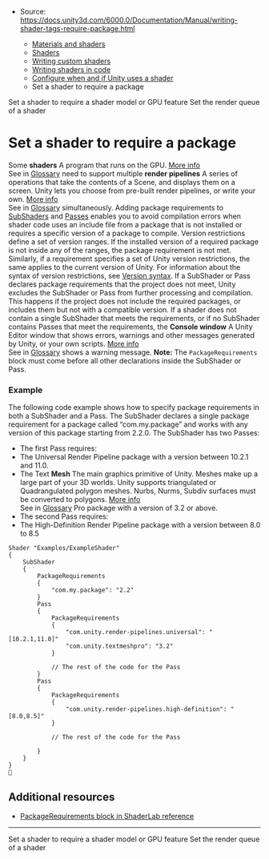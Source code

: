 * Source: https://docs.unity3d.com/6000.0/Documentation/Manual/writing-shader-tags-require-package.html

  * [Materials and shaders](https://docs.unity3d.com/6000.0/Documentation/Manual/materials-and-shaders.html)
  * [Shaders](https://docs.unity3d.com/6000.0/Documentation/Manual/Shaders.html)
  * [Writing custom shaders](https://docs.unity3d.com/6000.0/Documentation/Manual/writing-custom-shaders.html)
  * [Writing shaders in code](https://docs.unity3d.com/6000.0/Documentation/Manual/shader-writing.html)
  * [Configure when and if Unity uses a shader](https://docs.unity3d.com/6000.0/Documentation/Manual/writing-shader-tags.html)
  * Set a shader to require a package


[](https://docs.unity3d.com/6000.0/Documentation/Manual/SL-ShaderCompileTargets.html)
Set a shader to require a shader model or GPU feature
[](https://docs.unity3d.com/6000.0/Documentation/Manual/writing-shader-tags-set-render-queue.html)
Set the render queue of a shader
# Set a shader to require a package
Some **shaders** A program that runs on the GPU. [More info](https://docs.unity3d.com/6000.0/Documentation/Manual/Shaders.html)  
See in [Glossary](https://docs.unity3d.com/6000.0/Documentation/Manual/Glossary.html#Shader) need to support multiple **render pipelines** A series of operations that take the contents of a Scene, and displays them on a screen. Unity lets you choose from pre-built render pipelines, or write your own. [More info](https://docs.unity3d.com/6000.0/Documentation/Manual/render-pipelines.html)  
See in [Glossary](https://docs.unity3d.com/6000.0/Documentation/Manual/Glossary.html#Renderpipeline) simultaneously. Adding package requirements to [SubShaders](https://docs.unity3d.com/6000.0/Documentation/Manual/SL-SubShader.html) and [Passes](https://docs.unity3d.com/6000.0/Documentation/Manual/SL-Pass.html) enables you to avoid compilation errors when shader code uses an include file from a package that is not installed or requires a specific version of a package to compile.
Version restrictions define a set of version ranges. If the installed version of a required package is not inside any of the ranges, the package requirement is not met. Similarly, if a requirement specifies a set of Unity version restrictions, the same applies to the current version of Unity. For information about the syntax of version restrictions, see [Version syntax](https://docs.unity3d.com/6000.0/Documentation/Manual/shader-branching-unity-version.html).
If a SubShader or Pass declares package requirements that the project does not meet, Unity excludes the SubShader or Pass from further processing and compilation. This happens if the project does not include the required packages, or includes them but not with a compatible version. If a shader does not contain a single SubShader that meets the requirements, or if no SubShader contains Passes that meet the requirements, the **Console window** A Unity Editor window that shows errors, warnings and other messages generated by Unity, or your own scripts. [More info](https://docs.unity3d.com/6000.0/Documentation/Manual/Console.html)  
See in [Glossary](https://docs.unity3d.com/6000.0/Documentation/Manual/Glossary.html#Consolewindow) shows a warning message.
**Note:** The `PackageRequirements` block must come before all other declarations inside the SubShader or Pass.
### Example
The following code example shows how to specify package requirements in both a SubShader and a Pass. The SubShader declares a single package requirement for a package called “com.my.package” and works with any version of this package starting from 2.2.0. The SubShader has two Passes:
  * The first Pass requires:
  * The Universal Render Pipeline package with a version between 10.2.1 and 11.0.
  * The Text **Mesh** The main graphics primitive of Unity. Meshes make up a large part of your 3D worlds. Unity supports triangulated or Quadrangulated polygon meshes. Nurbs, Nurms, Subdiv surfaces must be converted to polygons. [More info](https://docs.unity3d.com/6000.0/Documentation/Manual/mesh.html)  
See in [Glossary](https://docs.unity3d.com/6000.0/Documentation/Manual/Glossary.html#Mesh) Pro package with a version of 3.2 or above.
  * The second Pass requires:
  * The High-Definition Render Pipeline package with a version between 8.0 to 8.5

```
Shader "Examples/ExampleShader"
{
    SubShader
    {
        PackageRequirements
        {
            "com.my.package": "2.2"
        }
        Pass
        {
            PackageRequirements
            {
                "com.unity.render-pipelines.universal": "[10.2.1,11.0]"
                "com.unity.textmeshpro": "3.2"
            }

            // The rest of the code for the Pass
        }
        Pass
        {
            PackageRequirements
            {
                "com.unity.render-pipelines.high-definition": "[8.0,8.5]"
            }

            // The rest of the code for the Pass

        }
    }
}

```

## Additional resources
  * [PackageRequirements block in ShaderLab reference](https://docs.unity3d.com/6000.0/Documentation/Manual/SL-PackageRequirements.html)


* * *
[](https://docs.unity3d.com/6000.0/Documentation/Manual/SL-ShaderCompileTargets.html)
Set a shader to require a shader model or GPU feature
[](https://docs.unity3d.com/6000.0/Documentation/Manual/writing-shader-tags-set-render-queue.html)
Set the render queue of a shader
